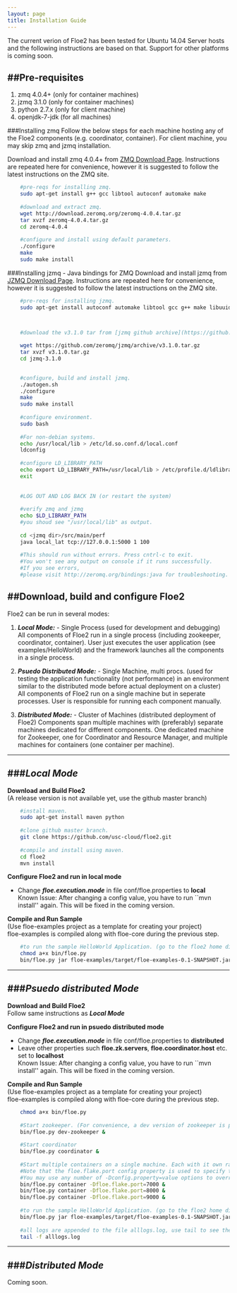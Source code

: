 ```yaml
---
layout: page
title: Installation Guide
---
```


The current verion of Floe2 has been tested for Ubuntu 14.04 Server hosts and the following instructions are based on that. Support for other platforms is coming soon.


##Pre-requisites
----------------
1. zmq 4.0.4+  (only for container machines)
2. jzmq 3.1.0 (only for container machines)
3. python 2.7.x (only for client machine)
4. openjdk-7-jdk (for all machines)

###Installing zmq
Follow the below steps for each machine hosting any of the Floe2 components (e.g. coordinator, container). For client machine, you may skip zmq and jzmq installation.

Download and install zmq 4.0.4+ from [ZMQ Download Page](http://zeromq.org/intro:get-the-software). Instructions are repeated here for convenience, however it is suggested to follow the latest instructions on the ZMQ site.

```bash
    #pre-reqs for installing zmq.
    sudo apt-get install g++ gcc libtool autoconf automake make
        
    #download and extract zmq.    
    wget http://download.zeromq.org/zeromq-4.0.4.tar.gz
    tar xvzf zeromq-4.0.4.tar.gz
    cd zeromq-4.0.4
    
    #configure and install using default parameters.
    ./configure
    make 
    sudo make install
```        
        
###Installing jzmq - Java bindings for ZMQ
Download and install jzmq from [JZMQ Download Page](http://zeromq.org/bindings:java). Instructions are repeated here for convenience, however it is suggested to follow the latest instructions on the ZMQ site.

```bash
    #pre-reqs for installing jzmq.
    sudo apt-get install autoconf automake libtool gcc g++ make libuuid-dev git openjdk-7-jdk pkg-config
   


    #download the v3.1.0 tar from [jzmq github archive](https://github.com/zeromq/jzmq/archive/v3.1.0.tar.gz).

    wget https://github.com/zeromq/jzmq/archive/v3.1.0.tar.gz
    tar xvzf v3.1.0.tar.gz
    cd jzmq-3.1.0
    

    #configure, build and install jzmq.
    ./autogen.sh
    ./configure
    make
    sudo make install
    
    #configure environment.
    sudo bash
        
    #For non-debian systems.
    echo /usr/local/lib > /etc/ld.so.conf.d/local.conf
    ldconfig
    
    #configure LD_LIBRARY_PATH
    echo export LD_LIBRARY_PATH=/usr/local/lib > /etc/profile.d/ldlibrarypath.sh  
    exit
    
    
    #LOG OUT AND LOG BACK IN (or restart the system)
    
    #verify zmq and jzmq
    echo $LD_LIBRARY_PATH
    #you shoud see "/usr/local/lib" as output.
    
    cd <jzmq dir>/src/main/perf
    java local_lat tcp://127.0.0.1:5000 1 100
    
    #This should run without errors. Press cntrl-c to exit.
    #You won't see any output on console if it runs successfully. 
    #If you see errors, 
    #please visit http://zeromq.org/bindings:java for troubleshooting.
```        


##Download, build and configure Floe2 
-------------------------------------

Floe2 can be run in several modes:

1. ***Local Mode:*** - Single Process (used for development and debugging)  
 All components of Floe2 run in a single process (including zookeeper, coordinator, container). User just executes the user application (see examples/HelloWorld) and the framework launches all the components in a single process.  
 
2. ***Psuedo Distributed Mode:*** - Single Machine, multi procs. (used for testing the application functionality (not performance) in an environment similar to the distributed mode before actual deployment on a cluster)  
 All components of Floe2 run on a single machine but in seperate processes. User is responsible for running each component manually.
 
3. ***Distributed Mode:*** - Cluster of Machines (distributed deployment of Floe2)
Components span multiple machines with (preferably) separate machines dedicated for different components. One dedicated machine for Zookeeper, one for Coordinator and Resource Manager, and multiple machines for containers (one container per machine).

---
###_Local Mode_
---

**Download and Build Floe2**   
(A release version is not available yet, use the github master branch)

```bash
    #install maven.
    sudo apt-get install maven python
    
    #clone github master branch.
    git clone https://github.com/usc-cloud/floe2.git
    
    #compile and install using maven.
    cd floe2
    mvn install  
```

**Configure Floe2 and run in local mode**

* Change ***floe.execution.mode*** in file conf/floe.properties to **local**  
 Known Issue: After changing a config value, you have to run ``mvn install'' again. This will be fixed in the coming version.


**Compile and Run Sample**  
(Use floe-examples project as a template for creating your project)   
floe-examples is compiled along with floe-core during the previous step.

```bash
    #to run the sample HelloWorld Application. (go to the floe2 home directory)
    chmod a+x bin/floe.py
    bin/floe.py jar floe-examples/target/floe-examples-0.1-SNAPSHOT.jar edu.usc.pgroup.HelloWorldApp
```
---
###_Psuedo distributed Mode_
---
**Download and Build Floe2**   
Follow same instructions as ***Local Mode***

**Configure Floe2 and run in psuedo distributed mode**

* Change ***floe.execution.mode*** in file conf/floe.properties to **distributed**  
* Leave other properties such **floe.zk.servers**, **floe.coordinator.host** etc. set to **localhost**  
 Known Issue: After changing a config value, you have to run ``mvn install'' again. This will be fixed in the coming version.

**Compile and Run Sample**  
(Use floe-examples project as a template for creating your project)   
floe-examples is compiled along with floe-core during the previous step.

```bash
    chmod a+x bin/floe.py
    
    #Start zookeeper. (For convenience, a dev version of zookeeper is provided with Floe2. Do not use this for production environment.)
    bin/floe.py dev-zookeeper &
    
    #Start coordinator
    bin/floe.py coordinator &    
    
    #Start multiple containers on a single machine. Each with it own range of network ports. 
    #Note that the floe.flake.port config property is used to specify the starting port number to be used by flakes in that container.
    #You may use any number of -Dconfig.property=value options to override properties mentioned in the config file.
    bin/floe.py container -Dfloe.flake.port=7000 &    
    bin/floe.py container -Dfloe.flake.port=8000 &    
    bin/floe.py container -Dfloe.flake.port=9000 &        
    
    #to run the sample HelloWorld Application. (go to the floe2 home directory)
    bin/floe.py jar floe-examples/target/floe-examples-0.1-SNAPSHOT.jar edu.usc.pgroup.HelloWorldApp
    
    #all logs are appended to the file alllogs.log, use tail to see the ouput of the above command.
    tail -f alllogs.log
```


---
###_Distributed Mode_
---
Coming soon.
